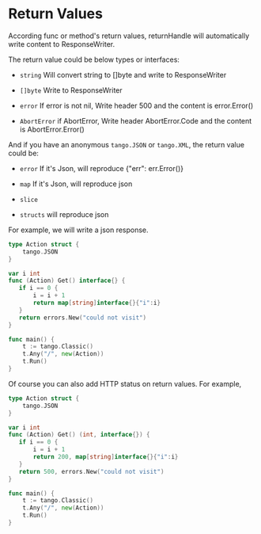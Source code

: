 # Return Values

According func or method's return values, returnHandle will automatically write content to ResponseWriter.

The return value could be below types or interfaces:

* `string`
Will convert string to []byte and write to ResponseWriter

* `[]byte`
Write to ResponseWriter

* `error`
If error is not nil, Write header 500 and the content is error.Error()

* `AbortError`
if AbortError, Write header AbortError.Code and the content is AbortError.Error()

And if you have an anonymous `tango.JSON` or `tango.XML`, the return value could be:

* `error`
If it's Json, will reproduce {"err": err.Error()}

* `map`
If it's Json, will reproduce json

* `slice`
* `structs`
will reproduce json

For example, we will write a json response.

```Go
type Action struct {
    tango.JSON
}

var i int
func (Action) Get() interface{} {
   if i == 0 {
       i = i + 1
       return map[string]interface{}{"i":i}
   }
   return errors.New("could not visit")
}

func main() {
    t := tango.Classic()
    t.Any("/", new(Action))
    t.Run()
}
```

Of course you can also add HTTP status on return values. For example,

```Go
type Action struct {
    tango.JSON
}

var i int
func (Action) Get() (int, interface{}) {
   if i == 0 {
       i = i + 1
       return 200, map[string]interface{}{"i":i}
   }
   return 500, errors.New("could not visit")
}

func main() {
    t := tango.Classic()
    t.Any("/", new(Action))
    t.Run()
}
```